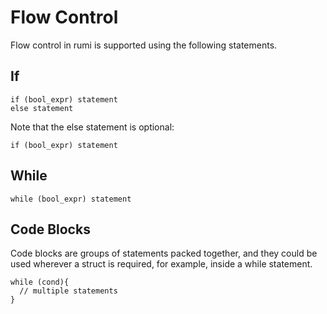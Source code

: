 # Flow Control

Flow control in rumi is supported using the following statements.

## If

```
if (bool_expr) statement
else statement
```

Note that the else statement is optional:

```
if (bool_expr) statement
```

## While

```
while (bool_expr) statement
```

## Code Blocks

Code blocks are groups of statements packed together, and they could be used wherever a struct is required, for example, inside a while statement.

```
while (cond){
  // multiple statements
}
```
